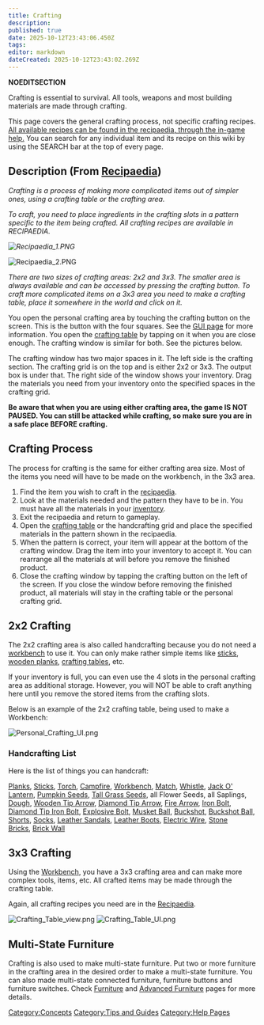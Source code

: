 ```yaml
---
title: Crafting
description: 
published: true
date: 2025-10-12T23:43:06.450Z
tags: 
editor: markdown
dateCreated: 2025-10-12T23:43:02.269Z
---
```


__NOEDITSECTION__

Crafting is essential to survival. All tools, weapons and most building
materials are made through crafting.

This page covers the general crafting process, not specific crafting
recipes. <u>All available recipes can be found in the
[recipaedia](recipaedia "wikilink"), through the in-game help.</u> You
can search for any individual item and its recipe on this wiki by using
the SEARCH bar at the top of every page.

## Description (From [Recipaedia](Recipaedia "wikilink"))

*Crafting is a process of making more complicated items out of simpler
ones, using a crafting table or the crafting area.*

*To craft, you need to place ingredients in the crafting slots in a
pattern specific to the item being crafted. All crafting recipes are
available in RECIPAEDIA.*

*![Recipaedia_1.PNG](Recipaedia_1.PNG "Recipaedia_1.PNG")*

![Recipaedia_2.PNG](Recipaedia_2.PNG "Recipaedia_2.PNG")

*There are two sizes of crafting areas: 2x2 and 3x3. The smaller area is
always available and can be accessed by pressing the crafting button. To
craft more complicated items on a 3x3 area you need to make a crafting
table, place it somewhere in the world and click on it.*

You open the personal crafting area by touching the crafting button on
the screen. This is the button with the four squares. See the [GUI
page](Onscreen_Buttons/GUI "wikilink") for more information. You open
the [crafting table](Crafting_Table "wikilink") by tapping on it when
you are close enough. The crafting window is similar for both. See the
pictures below.

The crafting window has two major spaces in it. The left side is the
crafting section. The crafting grid is on the top and is either 2x2 or
3x3. The output box is under that. The right side of the window shows
your inventory. Drag the materials you need from your inventory onto the
specified spaces in the crafting grid.

**Be aware that when you are using either crafting area, the game IS NOT
PAUSED. You can still be attacked while crafting, so make sure you are
in a safe place BEFORE crafting.**

## Crafting Process

The process for crafting is the same for either crafting area size. Most
of the items you need will have to be made on the workbench, in the 3x3
area.

1.  Find the item you wish to craft in the
    [recipaedia](recipaedia "wikilink").
2.  Look at the materials needed and the pattern they have to be in. You
    must have all the materials in your
    [inventory](Onscreen_Buttons/GUI "wikilink").
3.  Exit the recipaedia and return to gameplay.
4.  Open the [crafting table](Crafting_Table "wikilink") or the
    handcrafting grid and place the specified materials in the pattern
    shown in the recipaedia.
5.  When the pattern is correct, your item will appear at the bottom of
    the crafting window. Drag the item into your inventory to accept it.
    You can rearrange all the materials at will before you remove the
    finished product.
6.  Close the crafting window by tapping the crafting button on the left
    of the screen. If you close the window before removing the finished
    product, all materials will stay in the crafting table or the
    personal crafting grid.

## 2x2 Crafting

The 2x2 crafting area is also called handcrafting because you do not
need a [workbench](workbench "wikilink") to use it. You can only make
rather simple items like [sticks](Stick "wikilink"), [wooden
planks](Planks "wikilink"), [crafting
tables](Crafting_Table "wikilink"), etc.

If your inventory is full, you can even use the 4 slots in the personal
crafting area as additional storage. However, you will NOT be able to
craft anything here until you remove the stored items from the crafting
slots.

Below is an example of the 2x2 crafting table, being used to make a
Workbench:

![Personal_Crafting_UI.png](Personal_Crafting_UI.png
"Personal_Crafting_UI.png")

### Handcrafting List

Here is the list of things you can handcraft:

[Planks](Planks "wikilink"), [Sticks](Stick "wikilink"),
[Torch](Torch "wikilink"), [Campfire](Campfire "wikilink"),
[Workbench](Workbench "wikilink"), [Match](Match "wikilink"),
[Whistle](Whistle "wikilink"), [Jack O'
Lantern](Jack_O'_Lantern "wikilink"), [Pumpkin
Seeds](Pumpkin_Seeds "wikilink"), [Tall Grass
Seeds](Tall_Grass_Seeds "wikilink"), all Flower Seeds, all Saplings,
[Dough](Dough "wikilink"), [Wooden Tip
Arrow](Wooden_Tip_Arrow "wikilink"), [Diamond Tip
Arrow](Diamond_Tip_Arrow "wikilink"), [Fire
Arrow](Fire_Arrow "wikilink"), [Iron Bolt](Iron_Bolt "wikilink"),
[Diamond Tip Iron Bolt](Diamond_Tip_Iron_Bolt "wikilink"), [Explosive
Bolt](Explosive_Bolt "wikilink"), [Musket Ball](Musket_Ball "wikilink"),
[Buckshot](Buckshot "wikilink"), [Buckshot
Ball](Buckshot_Ball "wikilink"), [Shorts](Shorts "wikilink"),
[Socks](Socks "wikilink"), [Leather
Sandals](Leather_Sandals "wikilink"), [Leather
Boots](Leather_Boots "wikilink"), [Electric
Wire](Electric_Wire "wikilink"), [Stone
Bricks](Stone_Bricks "wikilink"), [Brick Wall](Brick_Wall "wikilink")

## 3x3 Crafting

Using the [Workbench](Workbench "wikilink"), you have a 3x3 crafting
area and can make more complex tools, items, etc. All crafted items may
be made through the crafting table.

Again, all crafting recipes you need are in the
[Recipaedia](Recipaedia "wikilink"). 

![Crafting_Table_view.png](Crafting_Table_view.png
"Crafting_Table_view.png")
![Crafting_Table_UI.png](Crafting_Table_UI.png
"Crafting_Table_UI.png")

## Multi-State Furniture

Crafting is also used to make multi-state furniture. Put two or more
furniture in the crafting area in the desired order to make a
multi-state furniture. You can also made multi-state connected
furniture, furniture buttons and furniture switches. Check
[Furniture](Furniture "wikilink") and [Advanced
Furniture](Advanced_Furniture "wikilink") pages for more details.

[Category:Concepts](Category:Concepts "wikilink") [Category:Tips and
Guides](Category:Tips_and_Guides "wikilink") [Category:Help
Pages](Category:Help_Pages "wikilink")